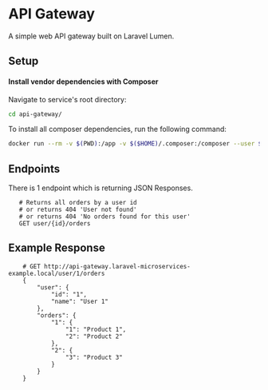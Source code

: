 # API Gateway

A simple web API gateway built on Laravel Lumen.

Setup
-----------
#### Install vendor dependencies with Composer
Navigate to service's root directory:
```bash
cd api-gateway/
```

To install all composer dependencies, run the following command:
```bash
docker run --rm -v $(PWD):/app -v $($HOME)/.composer:/composer --user $(id -u):$(id -g) composer install --optimize-autoloader --no-interaction --no-progress --no-scripts
```

Endpoints
-----------
There is 1 endpoint which is returning JSON Responses.

```
   # Returns all orders by a user id
   # or returns 404 'User not found'
   # or returns 404 'No orders found for this user'
   GET user/{id}/orders
```

Example Response
-----------
```
    # GET http://api-gateway.laravel-microservices-example.local/user/1/orders
    {
        "user": {
            "id": "1",
            "name": "User 1"
        },
        "orders": {
            "1": {
                "1": "Product 1",
                "2": "Product 2"
            },
            "2": {
                "3": "Product 3"
            }
        }
    }
```